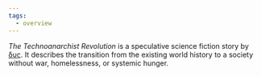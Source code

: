 ```yaml
---
tags:
  - overview
---
```

_The Technoanarchist Revolution_ is a speculative science fiction story by [δυς](https://dys.ygg.army). It describes the transition from the existing world history to a society without war, homelessness, or systemic hunger.